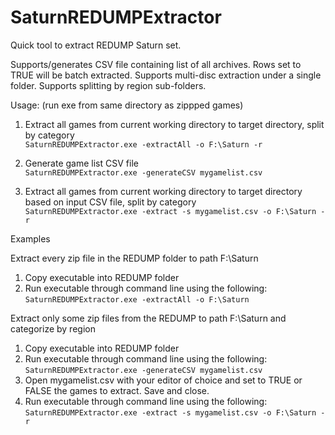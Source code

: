 # SaturnREDUMPExtractor
Quick tool to extract REDUMP Saturn set.

Supports/generates CSV file containing list of all archives. Rows set to TRUE will be batch extracted.
Supports multi-disc extraction under a single folder.
Supports splitting by region sub-folders.


Usage:
(run exe from same directory as zippped games)

1. Extract all games from current working directory to target directory, split by category<br />
```SaturnREDUMPExtractor.exe -extractAll -o F:\Saturn -r```

2. Generate game list CSV file<br />
```SaturnREDUMPExtractor.exe -generateCSV mygamelist.csv```

3. Extract all games from current working directory to target directory based on input CSV file, split by category<br />
```SaturnREDUMPExtractor.exe -extract -s mygamelist.csv -o F:\Saturn -r```


Examples

Extract every zip file in the REDUMP folder to path F:\Saturn
1. Copy executable into REDUMP folder
2. Run executable through command line using the following:<br/>
```SaturnREDUMPExtractor.exe -extractAll -o F:\Saturn```

Extract only some zip files from the REDUMP to path F:\Saturn and categorize by region
1. Copy executable into REDUMP folder
2. Run executable through command line using the following:<br/>
```SaturnREDUMPExtractor.exe -generateCSV mygamelist.csv```
3. Open mygamelist.csv with your editor of choice and set to TRUE or FALSE the games to extract. Save and close.
4. Run executable through command line using the following:<br/>
```SaturnREDUMPExtractor.exe -extract -s mygamelist.csv -o F:\Saturn -r```

